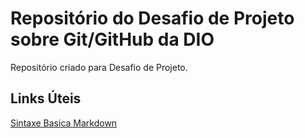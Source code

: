 # Repositório do Desafio de Projeto sobre Git/GitHub da DIO
Repositório criado para Desafio de  Projeto.

## Links Úteis
[Sintaxe Basica Markdown](https://www.markdownguide.org/basic-syntax/)
